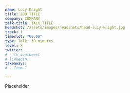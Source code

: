 ```yaml
---
name: Lucy Knight
title: JOB_TITLE
company: COMPANY
talk-title: TALK_TITLE
headshot: /assets/images/headshots/head-lucy-knight.jpg
track: 1
timeslot: "00.00"
type: Talk, 30 minutes
level: X
twitter:
# - tn_southwest 
# linkedin: 
takeaways:
# - Item 1

---
```


Placeholder